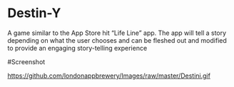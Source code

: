 
#  Destin-Y

A game similar to the App Store hit “Life Line” app. The app will tell a story depending on what the user chooses and can be fleshed out and modified to provide an engaging story-telling experience

#Screenshot

https://github.com/londonappbrewery/Images/raw/master/Destini.gif

